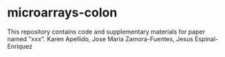 # microarrays-colon
This repository contains code and supplementary materials for paper named "xxx". Karen Apellido, Jose Maria Zamora-Fuentes, Jesus Espinal-Enriquez
